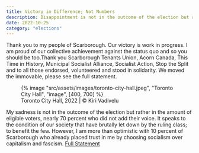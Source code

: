 ```yaml
---
title: Victory in Difference; Not Numbers
description: Disappointment is not in the outcome of the election but rather in the amount of eligible voters, nearly 70 percent who did not add their voice
date: 2022-10-25
category: "elections"
---
```


Thank you to my people of Scarborough. Our victory is work in progress. I am proud of our collective achievement against the status quo and so you should be too.Thank you Scarborough Tenants Union, Acorn Canada, This Time in History, Municipal Socialist Alliance, Socialist Action, Stop the Split and to all those endorsed, volunteered and stood in solidarity. We moved the immovable, please see the full statement.

<!-- excerpt -->

<figure>
{% image "src/assets/images/toronto-city-hall.jpeg", "Toronto City Hall", "image", [400, 700] %}
<figcaption>Toronto City Hall, 2022 | © Kiri Vadivelu</figcaption>
</figure>

My sadness is not in the outcome of the election but rather in the amount of eligible voters, nearly 70 percent who did not add their voice. It speaks to the condition of our society that have brutally let down by the ruling class; to benefit the few. However, I am more than optimistic with 10 percent of Scarborough who already placed trust in me by choosing socialism over capitalism and fascism. [Full Statement](https://github.com/kiri-vadivelu/project-108/blob/main/src/statement-kiri-vadivelu.pdf)
